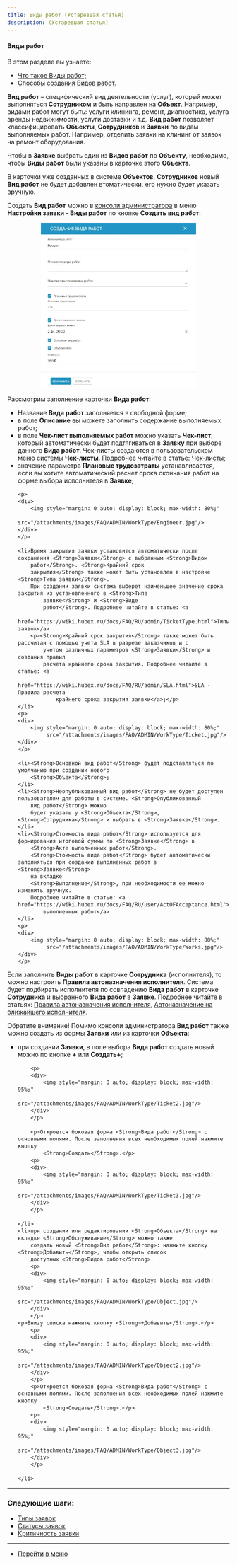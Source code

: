 ```yaml
---
title: Виды работ (Устаревшая статья)
description: (Устаревшая статья)
---
```


#### Виды работ

В этом разделе вы узнаете:
<html>
<meta charset="utf-8">
<ul>
    <li><a href="#worktype">Что такое Виды работ;</a></li>
    <li><a href="#alternative">Способы создания Видов работ.</a></li>

</ul>
</html>

<body>


<p id="worktype"><Strong>Вид работ</Strong> – специфический вид деятельности (услуг), который может выполняться
    <Strong>Сотрудником</Strong> и быть направлен на <Strong>Объект</Strong>.
    Например, видами работ могут быть: услуги клининга, ремонт, диагностика, услуга аренды недвижимости, услуги доставки
    и т.д. <Strong>Вид работ</Strong> позволяет классифицировать <Strong>Объекты</Strong>, <Strong>Сотрудников</Strong>
    и <Strong>Заявки</Strong> по видам выполняемых работ. Например,
    отделить
    заявки на клининг от заявок на ремонт оборудования.</p>

<p>Чтобы в <Strong>Заявке</Strong> выбрать один из <Strong>Видов работ</Strong> по <Strong>Объекту</Strong>, необходимо, 
    чтобы <Strong>Виды работ</Strong> были указаны в карточке этого <Strong>Объекта</Strong>.</p>

<!--<p>При создании нового <Strong>Вида работ</Strong> во всех уже созданных в системе <Strong>Объектах</Strong> этот <Strong>Вид работ</Strong> добавится автоматически. </p>

<p>Но при создании новых <Strong>Объектов</Strong> будет указан только <Strong>Вид работ</Strong> по умолчанию, дополнительные виды нужно будет указать вручную. </p>-->

<p>В карточки уже созданных в системе <Strong>Объектов</Strong>, <Strong>Сотрудников</Strong> новый <Strong>Вид работ</Strong> не будет добавлен втоматически, его нужно будет указать вручную.  </p>

<p>Создать <Strong>Вид работ</Strong> можно в <a href="https://wiki.hubex.ru/docs/FAQ/RU/admin/HowToEnterTheAdmin.html">консоли
    администратора</a> в меню <Strong>Настройки заявки - Виды работ</Strong> по кнопке <Strong>Создать вид
    работ</Strong>.</p>


<div>
    <img style="margin: 0 auto; display: block; max-width: 70%;"
         src="/attachments/images/FAQ/ADMIN/WorkType/WorkType.jpg"/>
</div>

<p>Рассмотрим заполнение карточки <Strong>Вида работ</Strong>:</p>

<ul>
    <li>Название <Strong>Вида работ</Strong> заполняется в свободной форме;</li>
    <li>в поле <Strong>Описание</Strong> вы можете заполнить содержание выполняемых работ;</li>
    <li>в поле <Strong>Чек-лист выполняемых работ</Strong> можно указать <Strong>Чек-лист</Strong>, который
        автоматически будет подтягиваться в <Strong>Заявку</Strong> при
        выборе данного <Strong>Вида работ</Strong>. Чек-листы создаются в пользовательском меню системы <Strong>Чек-листы</Strong>.
        Подробнее читайте в
        статье: <a href="https://wiki.hubex.ru/docs/FAQ/RU/user/Checklists.html">Чек-листы</a>;
    </li>
    <li>значение параметра <Strong>Плановые трудозатраты</Strong> устанавливается, если вы хотите автоматический расчет
        срока окончания
        работ на форме выбора исполнителя в <Strong>Заявке</Strong>;
    </li>

    <p>
    <div>
        <img style="margin: 0 auto; display: block; max-width: 80%;"
             src="/attachments/images/FAQ/ADMIN/WorkType/Engineer.jpg"/>
    </div>
    </p>

    <li>Время закрытия заявки установится автоматически после сохранения <Strong>Заявки</Strong> с выбранным <Strong>Видом
        работ</Strong>. <Strong>Крайний срок
        закрытия</Strong> также может быть установлен в настройке <Strong>Типа заявки</Strong>.
        При создании заявки система выберет наименьшее значение срока закрытия из установленного в <Strong>Типе
            заявке</Strong> и <Strong>Виде
            работ</Strong>. Подробнее читайте в статье: <a
                href="https://wiki.hubex.ru/docs/FAQ/RU/admin/TicketType.html">Типы заявок</a>.
        <p><Strong>Крайний срок закрытия</Strong> также может быть рассчитан с помощью учета SLA в разрезе заказчиков и с
            учетом различных параметров <Strong>Заявки</Strong> и создания правил
            расчета крайнего срока закрытия. Подробнее читайте в статье: <a
                    href="https://wiki.hubex.ru/docs/FAQ/RU/admin/SLA.html">SLA - Правила расчета
                крайнего срока закрытия заявки</a>;</p>
    </li>
    <p>
    <div>
        <img style="margin: 0 auto; display: block; max-width: 80%;"
             src="/attachments/images/FAQ/ADMIN/WorkType/Ticket.jpg"/>
    </div>
    </p>

    <li><Strong>Основной вид работ</Strong> будет подставляться по умолчанию при создании нового
        <Strong>Объекта</Strong>;
    </li>
    <li><Strong>Неопубликованный вид работ</Strong> не будет доступен пользователям для работы в системе. <Strong>Опубликованный
        вид работ</Strong> можно
        будет указать у <Strong>Объекта</Strong>, <Strong>Сотрудника</Strong> и выбрать в <Strong>Заявке</Strong>.
    </li>
    <li><Strong>Стоимость вида работ</Strong> используется для формирования итоговой суммы по <Strong>Заявке</Strong> в
        <Strong>Акте выполненных работ</Strong>.
        <Strong>Стоимость вида работ</Strong> будет автоматически заполняться при создании выполненных работ в <Strong>Заявке</Strong>
        на вкладке
        <Strong>Выполнение</Strong>, при необходимости ее можно изменить вручную.
        Подробнее читайте в статье: <a href="https://wiki.hubex.ru/docs/FAQ/RU/user/ActOFAcceptance.html">Акт
            выполненных работ</a>.
    </li>
    <p>
    <div>
        <img style="margin: 0 auto; display: block; max-width: 80%;"
             src="/attachments/images/FAQ/ADMIN/WorkType/Works.jpg"/>
    </div>
    </p>
</ul>

<p>Если заполнить <Strong>Виды работ</Strong> в карточке <Strong>Сотрудника</Strong> (исполнителя), то можно настроить
    <Strong>Правила автоназначения исполнителя</Strong>. Система будет подбирать исполнителя по совпадению <Strong>Вида
        работ</Strong> в карточке
    <Strong>Сотрудника</Strong> и выбранного <Strong>Вида работ</Strong> в
    <Strong>Заявке</Strong>.
    Подробнее читайте в статьях: <a href="https://wiki.hubex.ru/docs/FAQ/RU/admin/RulesOfChoice.html">Правила
        автоназначения
        исполнителя</a>, <a href="https://wiki.hubex.ru/docs/FAQ/RU/user/RulesOfChoiceGEO.html">Автоназначение на
        ближайшего исполнителя</a>.
</p>

<p id="alternative">Обратите внимание! Помимо консоли администратора <Strong>Вид работ</Strong> также можно создать из формы <Strong>Заявки</Strong> или из карточки
    <Strong>Объекта</Strong>: </p>
<ul>
    <li>при создании <Strong>Заявки</Strong>, в поле выбора <Strong>Вида работ</Strong> создать новый можно по кнопке
        <Strong>+</Strong> или <Strong>Создать+</Strong>;
        <p></p>

        <p>
        <div>
            <img style="margin: 0 auto; display: block; max-width: 95%;"
                 src="/attachments/images/FAQ/ADMIN/WorkType/Ticket2.jpg"/>
        </div>
        </p>

        <p>Откроется боковая форма <Strong>Вида работ</Strong> с основными полями. После заполнения всех необходимых полей нажмите кнопку
            <Strong>Создать</Strong>.</p>
        <p>
        <div>
            <img style="margin: 0 auto; display: block; max-width: 95%;"
                 src="/attachments/images/FAQ/ADMIN/WorkType/Ticket3.jpg"/>
        </div>
        </p>

    </li>
    <li>при создании или редактировании <Strong>Объекта</Strong> на вкладке <Strong>Обслуживание</Strong> можно также
        создать новый <Strong>Вид работ</Strong>: нажмите кнопку <Strong>Добавить</Strong>, чтобы открыть список
        доступных <Strong>Видов работ</Strong>.
        <p>
        <div>
            <img style="margin: 0 auto; display: block; max-width: 95%;"
                 src="/attachments/images/FAQ/ADMIN/WorkType/Object.jpg"/>
        </div>
        </p>
    <p>Внизу списка нажмите кнопку <Strong>+Добавить</Strong>.</p>
        <p>
        <div>
            <img style="margin: 0 auto; display: block; max-width: 95%;"
                 src="/attachments/images/FAQ/ADMIN/WorkType/Object2.jpg"/>
        </div>
        </p>
        <p>Откроется боковая форма <Strong>Вида работ</Strong> с основными полями. После заполнения всех необходимых полей нажмите кнопку
            <Strong>Создать</Strong>.</p>
        <p>
        <div>
            <img style="margin: 0 auto; display: block; max-width: 95%;"
                 src="/attachments/images/FAQ/ADMIN/WorkType/Object3.jpg"/>
        </div>
        </p>

    </li>
</ul>


</body>

___
### Следующие шаги:
- [Типы заявок](./TicketType.md)
- [Статусы заявок](./StatusType.md)
- [Критичность заявки](./Criticality.md)

____
- [Перейти в меню](http://wiki.hubex.ru)
